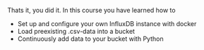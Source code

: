 Thats it, you did it. In this course you have learned how to

- Set up and configure your own InfluxDB instance with docker
- Load preexisting .csv-data into a bucket
- Continuously add data to your bucket with Python